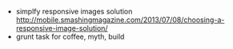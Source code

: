 - simplfy responsive images solution http://mobile.smashingmagazine.com/2013/07/08/choosing-a-responsive-image-solution/
- grunt task for coffee, myth, build